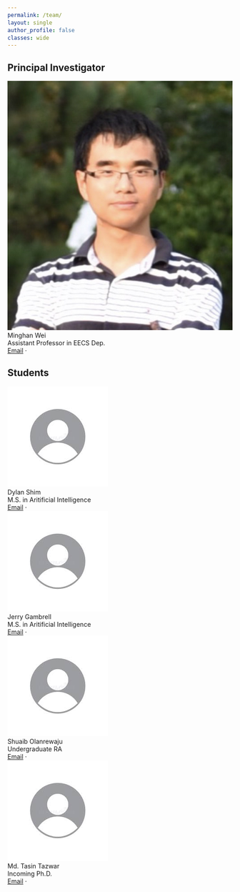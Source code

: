 ```yaml
---
permalink: /team/
layout: single
author_profile: false
classes: wide
---
```


## Principal Investigator
<div class="people-grid">
  <div class="person">
    <img src="/images/minghan_phd_img.jpg" alt="Minghan Wei">
    <div class="person-name">Minghan Wei</div>
    <div class="person-role">Assistant Professor in EECS Dep.</div>
    <div class="person-links">
      <a href="mailto:weim@fau.edu">Email</a> ·
      <!-- <a href="https://scholar.google.com/citations?user=vJvfjQYAAAAJ" target="_blank" rel="noopener">Google Scholar</a> -->
    </div>
    <!-- <p class="person-bio">
      Lead of the Scalable Intelligence for Motion and Autonomy (SIMA) Lab. Research: field robotics, energy-aware planning, and foundation models for decision making.
    </p> -->
  </div>
</div>

## Students
<div class="people-grid">
  <!-- Example card — duplicate and edit for each student -->
  <div class="person">
    <img src="/images/default_headshot.jpg" alt="Firstname Lastname">
    <div class="person-name">Dylan Shim</div>
    <div class="person-role">M.S. in Aritificial Intelligence</div>
    <div class="person-links">
      <a href="dshim2019@fau.edu">Email</a> ·
      <!-- <a href="https://github.com/username" target="_blank" rel="noopener">GitHub</a> -->
    </div>
    <!-- <p class="person-bio">
      Work in the lab since undergraduate.
    </p> -->
  </div>

  <!-- Example card — duplicate and edit for each student -->
  <div class="person">
    <img src="/images/default_headshot.jpg" alt="Jerry Gambrell">
    <div class="person-name">Jerry Gambrell</div>
    <div class="person-role">M.S. in Aritificial Intelligence</div>
    <div class="person-links">
      <a href="jgambrell2021@fau.edu">Email</a> ·
      <!-- <a href="https://github.com/username" target="_blank" rel="noopener">GitHub</a> -->
    </div>
    <!-- <p class="person-bio">
      Work in the lab since undergraduate.
    </p> -->
  </div>

  <!-- Example card — duplicate and edit for each student -->
  <div class="person">
    <img src="/images/default_headshot.jpg" alt="Shuaib Olanrewaju">
    <div class="person-name">Shuaib Olanrewaju</div>
    <div class="person-role">Undergraduate RA</div>
    <div class="person-links">
      <a href="solanrewaju2020@fau.edu">Email</a> ·
      <!-- <a href="https://github.com/username" target="_blank" rel="noopener">GitHub</a> -->
    </div>
    <!-- <p class="person-bio">
      Work in the lab since undergraduate.
    </p> -->
  </div>

  <!-- Example card — duplicate and edit for each student -->
  <div class="person">
    <img src="/images/default_headshot.jpg" alt="Md. Tasin Tazwar">
    <div class="person-name">Md. Tasin Tazwar</div>
    <div class="person-role">Incoming Ph.D.</div>
    <div class="person-links">
      <a href="mtazwar2023@fau.edu">Email</a> ·
      <!-- <a href="https://github.com/username" target="_blank" rel="noopener">GitHub</a> -->
    </div>
    <!-- <p class="person-bio">
      Work in the lab since undergraduate.
    </p> -->
  </div>
</div>
